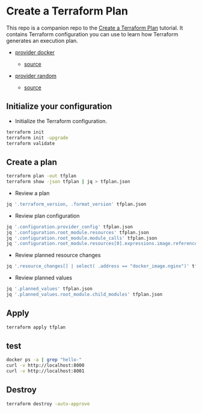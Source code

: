 # Create a Terraform Plan

This repo is a companion repo to the [Create a Terraform Plan](https://developer.hashicorp.com/terraform/tutorials/cli/plan) tutorial.
It contains Terraform configuration you can use to learn how Terraform generates an execution plan.

- [provider docker](https://registry.terraform.io/providers/kreuzwerker/docker/latest)
  - [source](https://github.com/kreuzwerker/terraform-provider-docker)

- [provider random](https://registry.terraform.io/providers/hashicorp/random/latest)
  - [source](https://github.com/hashicorp/terraform-provider-random)

## Initialize your configuration

- Initialize the Terraform configuration.

```sh
terraform init
terraform init -upgrade
terraform validate
```

## Create a plan

```sh
terraform plan -out tfplan
terraform show -json tfplan | jq > tfplan.json
```

- Review a plan

```sh
jq '.terraform_version, .format_version' tfplan.json
```

- Review plan configuration 

```sh
jq '.configuration.provider_config' tfplan.json
jq '.configuration.root_module.resources' tfplan.json
jq '.configuration.root_module.module_calls' tfplan.json
jq '.configuration.root_module.resources[0].expressions.image.references' tfplan.json
```

- Review planned resource changes

```sh
jq '.resource_changes[] | select( .address == "docker_image.nginx")' tfplan.json
```

- Review planned values

```sh
jq '.planned_values' tfplan.json
jq '.planned_values.root_module.child_modules' tfplan.json
```

## Apply

```sh
terraform apply tfplan
```

## test

```sh
docker ps -a | grep "hello-"
curl -v http://localhost:8000
curl -v http://localhost:8001
```

## Destroy

```sh
terraform destroy -auto-approve
```
